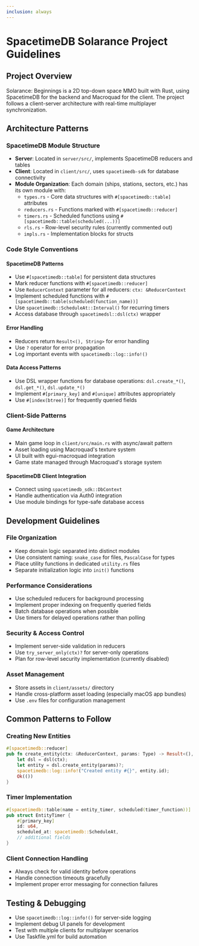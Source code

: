 ```yaml
---
inclusion: always
---
```


# SpacetimeDB Solarance Project Guidelines

## Project Overview

Solarance: Beginnings is a 2D top-down space MMO built with Rust, using SpacetimeDB for the backend and Macroquad for the client. The project follows a client-server architecture with real-time multiplayer synchronization.

## Architecture Patterns

### SpacetimeDB Module Structure

- **Server**: Located in `server/src/`, implements SpacetimeDB reducers and tables
- **Client**: Located in `client/src/`, uses `spacetimedb-sdk` for database connectivity
- **Module Organization**: Each domain (ships, stations, sectors, etc.) has its own module with:
  - `types.rs` - Core data structures with `#[spacetimedb::table]` attributes
  - `reducers.rs` - Functions marked with `#[spacetimedb::reducer]`
  - `timers.rs` - Scheduled functions using `#[spacetimedb::table(scheduled(...))]`
  - `rls.rs` - Row-level security rules (currently commented out)
  - `impls.rs` - Implementation blocks for structs

### Code Style Conventions

#### SpacetimeDB Patterns

- Use `#[spacetimedb::table]` for persistent data structures
- Mark reducer functions with `#[spacetimedb::reducer]`
- Use `ReducerContext` parameter for all reducers: `ctx: &ReducerContext`
- Implement scheduled functions with `#[spacetimedb::table(scheduled(function_name))]`
- Use `spacetimedb::ScheduleAt::Interval()` for recurring timers
- Access database through `spacetimedsl::dsl(ctx)` wrapper

#### Error Handling

- Reducers return `Result<(), String>` for error handling
- Use `?` operator for error propagation
- Log important events with `spacetimedb::log::info!()`

#### Data Access Patterns

- Use DSL wrapper functions for database operations: `dsl.create_*()`, `dsl.get_*()`, `dsl.update_*()`
- Implement `#[primary_key]` and `#[unique]` attributes appropriately
- Use `#[index(btree)]` for frequently queried fields

### Client-Side Patterns

#### Game Architecture

- Main game loop in `client/src/main.rs` with async/await pattern
- Asset loading using Macroquad's texture system
- UI built with egui-macroquad integration
- Game state managed through Macroquad's storage system

#### SpacetimeDB Client Integration

- Connect using `spacetimedb_sdk::DbContext`
- Handle authentication via Auth0 integration
- Use module bindings for type-safe database access

## Development Guidelines

### File Organization

- Keep domain logic separated into distinct modules
- Use consistent naming: `snake_case` for files, `PascalCase` for types
- Place utility functions in dedicated `utility.rs` files
- Separate initialization logic into `init()` functions

### Performance Considerations

- Use scheduled reducers for background processing
- Implement proper indexing on frequently queried fields
- Batch database operations when possible
- Use timers for delayed operations rather than polling

### Security & Access Control

- Implement server-side validation in reducers
- Use `try_server_only(ctx)?` for server-only operations
- Plan for row-level security implementation (currently disabled)

### Asset Management

- Store assets in `client/assets/` directory
- Handle cross-platform asset loading (especially macOS app bundles)
- Use `.env` files for configuration management

## Common Patterns to Follow

### Creating New Entities

```rust
#[spacetimedb::reducer]
pub fn create_entity(ctx: &ReducerContext, params: Type) -> Result<(), String> {
    let dsl = dsl(ctx);
    let entity = dsl.create_entity(params)?;
    spacetimedb::log::info!("Created entity #{}", entity.id);
    Ok(())
}
```

### Timer Implementation

```rust
#[spacetimedb::table(name = entity_timer, scheduled(timer_function))]
pub struct EntityTimer {
    #[primary_key]
    id: u64,
    scheduled_at: spacetimedb::ScheduleAt,
    // additional fields
}
```

### Client Connection Handling

- Always check for valid identity before operations
- Handle connection timeouts gracefully
- Implement proper error messaging for connection failures

## Testing & Debugging

- Use `spacetimedb::log::info!()` for server-side logging
- Implement debug UI panels for development
- Test with multiple clients for multiplayer scenarios
- Use Taskfile.yml for build automation
